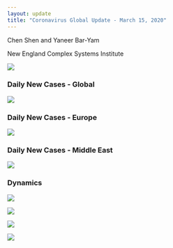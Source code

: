 ```yaml
---
layout: update
title: "Coronavirus Global Update - March 15, 2020"
---
```


Chen Shen and Yaneer Bar-Yam

New England Complex Systems Institute

![](https://assets-global.website-files.com/5e63ff6068556a01cc34f6d0/5e6f57569754833766adbf6a_Capture.JPG)

### Daily New Cases - Global

![](https://assets-global.website-files.com/5e63ff6068556a01cc34f6d0/5e6f57841a64f5540c48f813_Intl_3_15.png)

### Daily New Cases - Europe

![](https://assets-global.website-files.com/5e63ff6068556a01cc34f6d0/5e6f5795ac3b7b1e4cfb41d5_Intl_3_15a.png)

### Daily New Cases - Middle East

![](https://assets-global.website-files.com/5e63ff6068556a01cc34f6d0/5e6f57a181ea68545a1de3bc_Intl_3_15b.png)

### Dynamics

![](https://assets-global.website-files.com/5e63ff6068556a01cc34f6d0/5e6f57d3990a7d5d1c6fc197_ME_3_15.png)

![](https://assets-global.website-files.com/5e63ff6068556a01cc34f6d0/5e6f57e432b2a976593ca692_EU_3_15.png)

![](https://assets-global.website-files.com/5e63ff6068556a01cc34f6d0/5e6f5840645319dd7ef3c962_Daily_misc_3_15.png)

![](https://assets-global.website-files.com/5e63ff6068556a01cc34f6d0/5e6f5900c5079012ebfb9450_Global_3_15.png)
